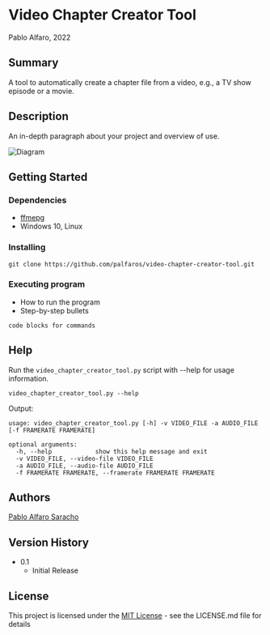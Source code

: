 # Video Chapter Creator Tool

Pablo Alfaro, 2022

## Summary

A tool to automatically create a chapter file from a video, e.g., a TV show episode or a movie.

## Description

An in-depth paragraph about your project and overview of use.

![Diagram](https://user-images.githubusercontent.com/116673615/210000242-ee1f6414-2222-4208-852f-5b4f721c140f.gif)

## Getting Started

### Dependencies

* [ffmepg](https://github.com/FFmpeg/FFmpeg)
* Windows 10, Linux

### Installing



```
git clone https://github.com/palfaros/video-chapter-creator-tool.git
```

### Executing program

* How to run the program
* Step-by-step bullets
```
code blocks for commands
```

## Help

Run the ```video_chapter_creator_tool.py``` script with --help for usage information.

```
video_chapter_creator_tool.py --help
```

Output:

```
usage: video_chapter_creator_tool.py [-h] -v VIDEO_FILE -a AUDIO_FILE [-f FRAMERATE FRAMERATE]

optional arguments:
  -h, --help            show this help message and exit
  -v VIDEO_FILE, --video-file VIDEO_FILE
  -a AUDIO_FILE, --audio-file AUDIO_FILE
  -f FRAMERATE FRAMERATE, --framerate FRAMERATE FRAMERATE
```

## Authors

[Pablo Alfaro Saracho](https://www.linkedin.com/in/pablo-alfaro-saracho)

## Version History

* 0.1
    * Initial Release

## License

This project is licensed under the [MIT License](https://mit-license.org/) - see the LICENSE.md file for details

